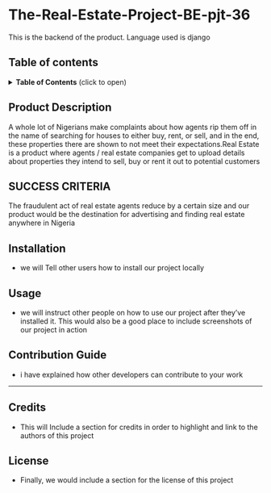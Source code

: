 # The-Real-Estate-Project-BE-pjt-36
This is the backend of the product. Language used is django

## Table of contents
<details>
<summary><b>Table of Contents</b> (click to open)</summary>
<!-- MarkdownTOC -->
 
1. [Product Description](#productDesc)
2. [Success Criteria ](#success) 
3. [Installation](#install)
3. [Usage](#usage)
3. [Contribution Guide](#contribute)
3. [Credit](#credit)
3. [License](#license)

 
<!-- /MarkdownTOC -->
</details>

## Product Description  <a name="productDesc"></a>
A whole lot of Nigerians make complaints about how agents rip them off in the name of searching for houses to either buy, rent, or sell, and in the end, these properties there are shown to not meet their expectations.Real Estate is a product where agents / real estate companies get to upload details about properties they intend to sell, buy or rent it out to potential customers

## SUCCESS CRITERIA <a name="success"></a>
The fraudulent act of real estate agents reduce by a certain size and our product would be the destination for advertising and finding real estate anywhere in Nigeria

## Installation <a name="install"></a>
- we will Tell other users how to install our project locally
 
## Usage <a name="usage"></a>
- we will instruct other people on how to use our project after they’ve installed it. This would also be a good place to include screenshots of our project in action

##  Contribution Guide <a name="contribute"></a>
- i have explained how other developers can contribute to your work 
----
## Credits <a name="credit"></a> 
- This will Include a section for credits in order to highlight and link to the authors of this project

## License <a name="license"></a> 
- Finally, we would include a section for the license of this project
